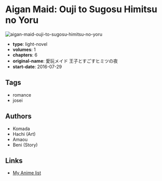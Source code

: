 # Aigan Maid: Ouji to Sugosu Himitsu no Yoru

![aigan-maid-ouji-to-sugosu-himitsu-no-yoru](https://cdn.myanimelist.net/images/manga/2/184802.jpg)

-   **type**: light-novel
-   **volumes**: 1
-   **chapters**: 6
-   **original-name**: 愛玩メイド 王子とすごすヒミツの夜
-   **start-date**: 2016-07-29

## Tags

-   romance
-   josei

## Authors

-   Komada
-   Hachi (Art)
-   Amaou
-   Beni (Story)

## Links

-   [My Anime list](https://myanimelist.net/manga/102054/Aigan_Maid__Ouji_to_Sugosu_Himitsu_no_Yoru)
